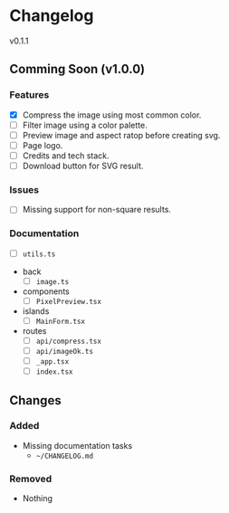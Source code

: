 # Changelog

v0.1.1

## Comming Soon (v1.0.0)

### Features

- [x] Compress the image using most common color.
- [ ] Filter image using a color palette.
- [ ] Preview image and aspect ratop before creating svg.
- [ ] Page logo.
- [ ] Credits and tech stack.
- [ ] Download button for SVG result.

### Issues

- [ ] Missing support for non-square results.

### Documentation

- [ ] `utils.ts`

- back
  - [ ] `image.ts`

- components
  - [ ] `PixelPreview.tsx`

- islands
  - [ ] `MainForm.tsx`

- routes
  - [ ] `api/compress.tsx`
  - [ ] `api/imageOk.ts`
  - [ ] `_app.tsx`
  - [ ] `index.tsx`

## Changes

### Added

- Missing documentation tasks
  - `~/CHANGELOG.md`

### Removed

- Nothing
